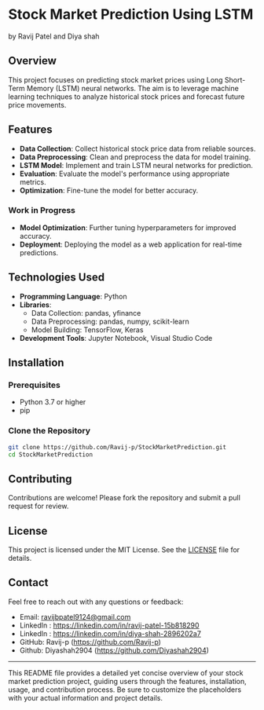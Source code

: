 # Stock Market Prediction Using LSTM
by Ravij Patel and Diya shah
## Overview
This project focuses on predicting stock market prices using Long Short-Term Memory (LSTM) neural networks. The aim is to leverage machine learning techniques to analyze historical stock prices and forecast future price movements.

## Features
- **Data Collection**: Collect historical stock price data from reliable sources.
- **Data Preprocessing**: Clean and preprocess the data for model training.
- **LSTM Model**: Implement and train LSTM neural networks for prediction.
- **Evaluation**: Evaluate the model's performance using appropriate metrics.
- **Optimization**: Fine-tune the model for better accuracy.

### Work in Progress
- **Model Optimization**: Further tuning hyperparameters for improved accuracy.
- **Deployment**: Deploying the model as a web application for real-time predictions.

## Technologies Used
- **Programming Language**: Python
- **Libraries**: 
  - Data Collection: pandas, yfinance
  - Data Preprocessing: pandas, numpy, scikit-learn
  - Model Building: TensorFlow, Keras
- **Development Tools**: Jupyter Notebook, Visual Studio Code

## Installation

### Prerequisites
- Python 3.7 or higher
- pip

### Clone the Repository
```bash
git clone https://github.com/Ravij-p/StockMarketPrediction.git
cd StockMarketPrediction
```

## Contributing
Contributions are welcome! Please fork the repository and submit a pull request for review.

## License
This project is licensed under the MIT License. See the [LICENSE](LICENSE) file for details.

## Contact
Feel free to reach out with any questions or feedback:
- Email: ravijbpatel9124@gmail.com
- LinkedIn : https://linkedin.com/in/ravij-patel-15b818290
- LinkedIn : https://linkedin.com/in/diya-shah-2896202a7
- GitHub: Ravij-p (https://github.com/Ravij-p)
- Github: Diyashah2904 (https://github.com/Diyashah2904)
---

This README file provides a detailed yet concise overview of your stock market prediction project, guiding users through the features, installation, usage, and contribution process. Be sure to customize the placeholders with your actual information and project details.

